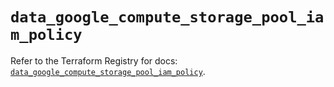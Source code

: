 # `data_google_compute_storage_pool_iam_policy`

Refer to the Terraform Registry for docs: [`data_google_compute_storage_pool_iam_policy`](https://registry.terraform.io/providers/hashicorp/google-beta/6.34.0/docs/data-sources/google_compute_storage_pool_iam_policy).
